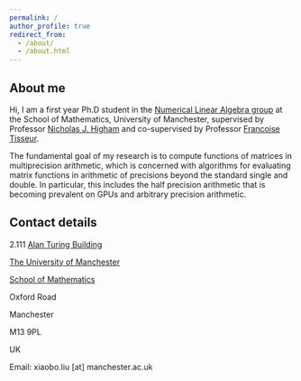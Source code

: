 ```yaml
---
permalink: /
author_profile: true
redirect_from: 
  - /about/
  - /about.html
---
```

## About me
Hi, I am a first year Ph.D student in the [Numerical Linear Algebra group](https://nla-group.org/) at the School of Mathematics, University of Manchester, supervised by Professor [Nicholas J. Higham](http://www.maths.manchester.ac.uk/~higham/index.php) and co-supervised by Professor [Francoise Tisseur](http://www.maths.manchester.ac.uk/~ftisseur/).

The fundamental goal of my research is to compute functions of matrices in multiprecision arithmetic, which is concerned with algorithms for evaluating matrix functions in arithmetic of precisions beyond the standard single and double. In particular, this includes the half precision arithmetic that is becoming prevalent on GPUs and arbitrary precision arithmetic.

## Contact details

2.111 [Alan Turing Building](http://www.maths.manchester.ac.uk/our-research/facilities/infrastructure/) 

[The University of Manchester](https://www.manchester.ac.uk/)

[School of Mathematics](http://www.maths.manchester.ac.uk/)

Oxford Road

Manchester

M13 9PL

UK

Email: xiaobo.liu [at] manchester.ac.uk
